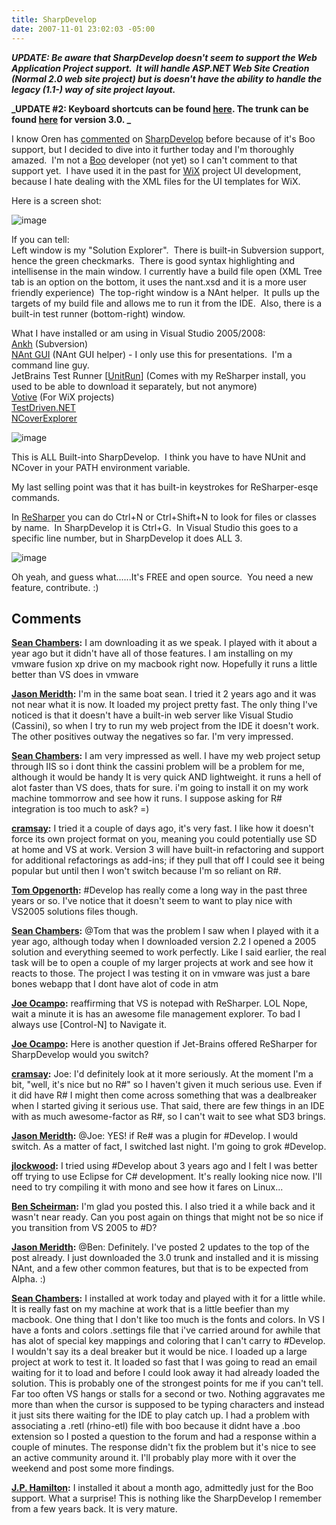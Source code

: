 ```yaml
---
title: SharpDevelop
date: 2007-11-01 23:02:03 -05:00
---
```


**_UPDATE: Be aware that SharpDevelop doesn't seem to support the Web Application Project support.  It will handle ASP.NET Web Site Creation (Normal 2.0 web site project) but is doesn't have the ability to handle the legacy (1.1-) way of site project layout._**

**_UPDATE #2: Keyboard shortcuts can be found [here](http://wiki.sharpdevelop.net/KeyboardShortcuts.ashx). The trunk can be found [here](http://wiki.sharpdevelop.net/AccessingTheRepository.ashx) for version 3.0. _**

I know Oren has [commented](http://www.ayende.com/Blog/archive/2007/09/21/ReSharper-for-Boo.aspx) on [SharpDevelop](http://www.icsharpcode.net/OpenSource/SD/) before because of it's Boo support, but I decided to dive into it further today and I'm thoroughly amazed.  I'm not a [Boo](http://boo.codehaus.org/) developer (not yet) so I can't comment to that support yet.  I have used it in the past for [WiX](http://wix.sourceforge.net/) project UI development, because I hate dealing with the XML files for the UI templates for WiX.

Here is a screen shot:

![image](jasonmeridth/files/2011/03SharpDevelop_10570/image_thumb_1.png)

If you can tell:  
Left window is my "Solution Explorer".  There is built-in Subversion support, hence the green checkmarks.  There is good syntax highlighting and intellisense in the main window. I currently have a build file open (XML Tree tab is an option on the bottom, it uses the nant.xsd and it is a more user friendly experience)  The top-right window is a NAnt helper.  It pulls up the targets of my build file and allows me to run it from the IDE.  Also, there is a built-in test runner (bottom-right) window.

What I have installed or am using in Visual Studio 2005/2008:  
[Ankh](http://ankhsvn.tigris.org/) (Subversion)  
[NAnt GUI](http://nantgui.berlios.de/) (NAnt GUI helper) - I only use this for presentations.  I'm a command line guy.  
JetBrains Test Runner [[UnitRun](http://www.jetbrains.com/unitrun/download/index.html)] (Comes with my ReSharper install, you used to be able to download it separately, but not anymore)  
[Votive](http://wix.sourceforge.net/votive.html) (For WiX projects)  
[TestDriven.NET](http://testdriven.net/)  
[NCoverExplorer](http://www.kiwidude.com/dotnet/DownloadPage.html)

![image](jasonmeridth/files/2011/03SharpDevelop_10570/image_thumb_2.png)

This is ALL Built-into SharpDevelop.  I think you have to have NUnit and NCover in your PATH environment variable.

My last selling point was that it has built-in keystrokes for ReSharper-esqe commands.

In [ReSharper](http://www.jetbrains.com/resharper/) you can do Ctrl+N or Ctrl+Shift+N to look for files or classes by name.  In SharpDevelop it is Ctrl+G.  In Visual Studio this goes to a specific line number, but in SharpDevelop it does ALL 3.

![image](jasonmeridth/files/2011/03SharpDevelop_10570/image_thumb.png)

Oh yeah, and guess what......It's FREE and open source.  You need a new feature, contribute. :)

## Comments

**[Sean Chambers](#190 "2007-11-01 23:41:32"):** I am downloading it as we speak. I played with it about a year ago but it didn't have all of those features. I am installing on my vmware fusion xp drive on my macbook right now. Hopefully it runs a little better than VS does in vmware

**[Jason Meridth](#191 "2007-11-02 00:37:26"):** I'm in the same boat sean. I tried it 2 years ago and it was not near what it is now. It loaded my project pretty fast. The only thing I've noticed is that it doesn't have a built-in web server like Visual Studio (Cassini), so when I try to run my web project from the IDE it doesn't work. The other positives outway the negatives so far. I'm very impressed.

**[Sean Chambers](#192 "2007-11-02 00:42:55"):** I am very impressed as well. I have my web project setup through IIS so i dont think the cassini problem will be a problem for me, although it would be handy It is very quick AND lightweight. it runs a hell of alot faster than VS does, thats for sure. i'm going to install it on my work machine tommorrow and see how it runs. I suppose asking for R# integration is too much to ask? =)

**[cramsay](#193 "2007-11-02 00:52:36"):** I tried it a couple of days ago, it's very fast. I like how it doesn't force its own project format on you, meaning you could potentially use SD at home and VS at work. Version 3 will have built-in refactoring and support for additional refactorings as add-ins; if they pull that off I could see it being popular but until then I won't switch because I'm so reliant on R#.

**[Tom Opgenorth](#194 "2007-11-02 02:29:18"):** #Develop has really come a long way in the past three years or so. I've notice that it doesn't seem to want to play nice with VS2005 solutions files though.

**[Sean Chambers](#195 "2007-11-02 03:08:26"):** @Tom that was the problem I saw when I played with it a year ago, although today when I downloaded version 2.2 I opened a 2005 solution and everything seemed to work perfectly. Like I said earlier, the real task will be to open a couple of my larger projects at work and see how it reacts to those. The project I was testing it on in vmware was just a bare bones webapp that I dont have alot of code in atm

**[Joe Ocampo](#196 "2007-11-02 04:02:47"):** reaffirming that VS is notepad with ReSharper. LOL Nope, wait a minute it is has an awesome file management explorer. To bad I always use [Control-N] to Navigate it.

**[Joe Ocampo](#197 "2007-11-02 04:03:50"):** Here is another question if Jet-Brains offered ReSharper for SharpDevelop would you switch?

**[cramsay](#198 "2007-11-02 08:45:25"):** Joe: I'd definitely look at it more seriously. At the moment I'm a bit, "well, it's nice but no R#" so I haven't given it much serious use. Even if it did have R# I might then come across something that was a dealbreaker when I started giving it serious use. That said, there are few things in an IDE with as much awesome-factor as R#, so I can't wait to see what SD3 brings.

**[Jason Meridth](#199 "2007-11-02 11:36:25"):** @Joe: YES! if Re# was a plugin for #Develop. I would switch. As a matter of fact, I switched last night. I'm going to grok #Develop.

**[jlockwood](#200 "2007-11-02 12:25:05"):** I tried using #Develop about 3 years ago and I felt I was better off trying to use Eclipse for C# development. It's really looking nice now. I'll need to try compiling it with mono and see how it fares on Linux...

**[Ben Scheirman](#201 "2007-11-02 17:05:37"):** I'm glad you posted this. I also tried it a while back and it wasn't near ready. Can you post again on things that might not be so nice if you transition from VS 2005 to #D?

**[Jason Meridth](#202 "2007-11-02 17:44:52"):** @Ben: Definitely. I've posted 2 updates to the top of the post already. I just downloaded the 3.0 trunk and installed and it is missing NAnt, and a few other common features, but that is to be expected from Alpha. :)

**[Sean Chambers](#203 "2007-11-02 20:17:14"):** I installed at work today and played with it for a little while. It is really fast on my machine at work that is a little beefier than my macbook. One thing that I don't like too much is the fonts and colors. In VS I have a fonts and colors .settings file that i've carried around for awhile that has alot of special key mappings and coloring that I can't carry to #Develop. I wouldn't say its a deal breaker but it would be nice. I loaded up a large project at work to test it. It loaded so fast that I was going to read an email waiting for it to load and before I could look away it had already loaded the solution. This is probably one of the strongest points for me if you can't tell. Far too often VS hangs or stalls for a second or two. Nothing aggravates me more than when the cursor is supposed to be typing characters and instead it just sits there waiting for the IDE to play catch up. I had a problem with associating a .retl (rhino-etl) file with boo because it didnt have a .boo extension so I posted a question to the forum and had a response within a couple of minutes. The response didn't fix the problem but it's nice to see an active community around it. I'll probably play more with it over the weekend and post some more findings.

**[J.P. Hamilton](#204 "2007-11-08 14:24:59"):** I installed it about a month ago, admittedly just for the Boo support. What a surprise! This is nothing like the SharpDevelop I remember from a few years back. It is very mature.
